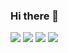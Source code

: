### Hi there 👋

![](https://media1.tenor.com/m/GR9WScxVCtMAAAAd/uh-oh-stinky.gif)
![](https://encrypted-tbn0.gstatic.com/images?q=tbn:ANd9GcRXS0kVsqDR1cuhh4DmIej2_5cgatCvMFRm2yWyVVmexVVZgIDcs3dzzxrobfTMOVwl9zQ&usqp=CAU)
![](https://img.quizur.com/f/img63b22eafdc93b0.18938207.jpg?lastEdited=1672621756)
![](https://cdn.packzin.com.br/public/harumi-chan-64d1fbcb-e23c-4c60-ba34-e5e7d958bf1b.jpg)
